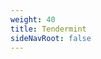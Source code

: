 ```yaml
---
weight: 40
title: Tendermint
sideNavRoot: false
---
```


<!-- File is required so that side nav menu displays nested elements correctly -->
